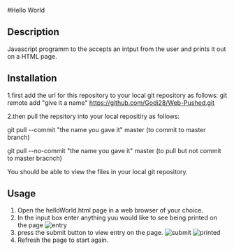 #Hello World 

## Description
Javascript programm to the accepts an intput from the user and prints it out on a HTML page.

## Installation 
1.first add the url for this repository to your local git repository as follows:
git remote add "give it a name" https://github.com/Godi28/Web-Pushed.git

2.then pull the repsitory into your local repositiry as follows:

git pull --commit "the name you gave it" master (to commit to master branch)

git pull --no-commit "the name you gave it" master (to pull but not commit to master bracnch)

You should be able to view the files in your local git repository.

## Usage 
1. Open the helloWorld.html page in a web browser of your choice.
2. In the input box enter anything yuu would like to see being printed on the page
![entry](https://user-images.githubusercontent.com/88197915/137834344-0c9d732a-1adf-4600-ae61-92957ca6f4e6.png)
4. press the submit button to view entry on the page.
![submit](https://user-images.githubusercontent.com/88197915/137834366-77284d53-1550-4aa5-bf1f-40eb2af3de53.png)
![printed](https://user-images.githubusercontent.com/88197915/137834395-d29cb901-e0ea-46ad-8231-1927ae3a81c7.PNG)
6. Refresh the page to start again.
